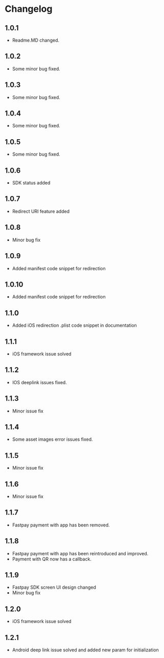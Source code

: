# Changelog

## 1.0.1
 - Readme.MD changed.
## 1.0.2
- Some minor bug fixed.
## 1.0.3
- Some minor bug fixed.
## 1.0.4
- Some minor bug fixed.
## 1.0.5
- Some minor bug fixed.
## 1.0.6
- SDK status added
## 1.0.7
- Redirect URI feature added
## 1.0.8
- Minor bug fix
## 1.0.9
- Added manifest code snippet for redirection
## 1.0.10
- Added manifest code snippet for redirection
## 1.1.0
- Added iOS redirection .plist code snippet in documentation
## 1.1.1
- iOS framework issue solved
## 1.1.2
- IOS deeplink issues fixed.
## 1.1.3
- Minor issue fix
## 1.1.4
- Some asset images error issues fixed.
## 1.1.5
- Minor issue fix
## 1.1.6
- Minor issue fix
## 1.1.7
- Fastpay payment with app has been removed.
## 1.1.8
- Fastpay payment with app has been reintroduced and improved.
- Payment with QR now has a callback.
## 1.1.9
- Fastpay SDK screen UI design changed
- Minor bug fix
## 1.2.0
- iOS framework issue solved
## 1.2.1
- Android deep link issue solved and added new param for initialization

